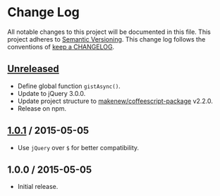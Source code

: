 # Change Log

All notable changes to this project will be documented in this file.
This project adheres to [Semantic Versioning](http://semver.org/).
This change log follows the conventions of
[keep a CHANGELOG](http://keepachangelog.com/).

## [Unreleased]

- Define global function `gistAsync()`.
- Update to jQuery 3.0.0.
- Update project structure to [makenew/coffeescript-package] v2.2.0.
- Release on npm.

[makenew/coffeescript-package]: https://github.com/makenew/coffeescript-package

## [1.0.1] / 2015-05-05

- Use `jQuery` over `$` for better compatibility.

## 1.0.0 / 2015-05-05

- Initial release.

[Unreleased]: https://github.com/razor-x/gist-async/compare/v1.0.1...HEAD
[1.0.1]: https://github.com/razor-x/gist-async/compare/v1.0.0...v1.0.1
